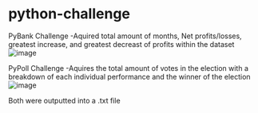 # python-challenge

PyBank Challenge 
  -Aquired total amount of months, Net profits/losses, greatest increase, and greatest decreast of profits within the dataset
![image](https://user-images.githubusercontent.com/99780615/201267169-95cf59ec-dcfd-4420-b5f7-86639bce1382.png)

PyPoll Challenge 
  -Aquires the total amount of votes in the election with a breakdown of each individual performance and the winner of the election
![image](https://user-images.githubusercontent.com/99780615/201267007-eea5a908-0d00-45d4-83a5-15f4d6cd259f.png)

Both were outputted into a .txt file

